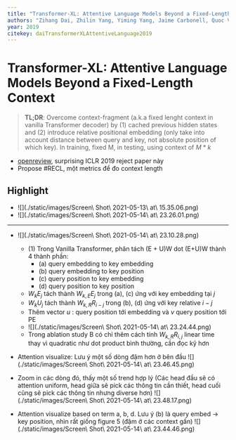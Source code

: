 ```yaml
---
title: "Transformer-XL: Attentive Language Models Beyond a Fixed-Length Context"
authors: "Zihang Dai, Zhilin Yang, Yiming Yang, Jaime Carbonell, Quoc V. Le, Ruslan Salakhutdinov"
year: 2019
citekey: daiTransformerXLAttentiveLanguage2019
---
```


# Transformer-XL: Attentive Language Models Beyond a Fixed-Length Context
> **TL;DR**:  Overcome context-fragment (a.k.a fixed lenght context in vanilla Transformer decoder) by (1) cached previous hidden states and (2) introduce relative positional embedding (only take into account distance between query and key, not absolute position of which key). In training, fixed M, in testing, using context of $M*k$

- [openreview](https://openreview.net/forum?id=HJePno0cYm), surprising ICLR 2019 reject paper này
- Propose #RECL, một metrics để đo context length

## Highlight
- ![](./static/images/Screen\ Shot\ 2021-05-13\ at\ 15.35.06.png)
- ![](./static/images/Screen\ Shot\ 2021-05-14\ at\ 23.26.01.png)

---
- ![](./static/images/Screen\ Shot\ 2021-05-14\ at\ 23.10.28.png)
  - (1) Trong Vanilla Transformer, phân tách (E + U)W dot (E+U)W thành 4 thành phần:
    - (a) query embedding to key embedding
    - (b) query embedding to key position
    - (c) query position to key embedding
    - (d) query position to key position
  - $W_k E_j$ tách thành $W_{k, E} E_j$ trong (a), (c) ứng với key embedding tại $j$
  - $W_k U_j$ tách thành $W_{k, R} R_{i-j}$ trong (b), (d) ứng với key relative $i-j$
  - Thêm vector $u$ : query position tới embedding và $v$ query position tới PE
  - ![](./static/images/Screen\ Shot\ 2021-05-14\ at\ 23.24.44.png)
  - Trong ablation study B có chỉ thêm cách tính $W_{k, R} R_{i,j}$ linear time thay vì quadratic như dot product bình thường, cần đọc kỹ hơn

- Attention visualize: Lưu ý một số dòng đậm hơn ở bên đầu ![](./static/images/Screen\ Shot\ 2021-05-14\ at\ 23.46.45.png)
- Zoom in các dòng đó, thấy một số trend hợp lý (Các head đầu sẽ có attention uniform, head giữa sẽ pick các thông tin cần thiết, head cuối cũng sẽ pick các thông tin nhưng diverse hơn) ![](./static/images/Screen\ Shot\ 2021-05-14\ at\ 23.48.17.png)
- Attention visualize based on term a, b, d. Lưu ý (b) là query embed -> key position, nhìn rất giống figure 5 (đậm ở các context gần) ![](./static/images/Screen\ Shot\ 2021-05-14\ at\ 23.44.46.png)
